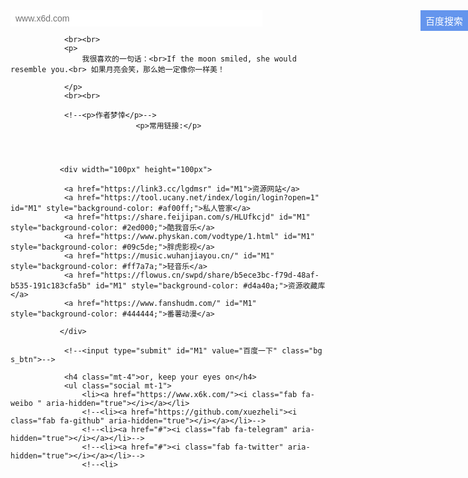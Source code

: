 <!DOCTYPE html>
<html lang="">

<head>
    <meta charset="UTF-8">
    <meta name="viewport" content="width=device-width, initial-scale=1, shrink-to-fit=no">
    <title>🤪😜🌈🎭🧩陌生人</title>
    <meta name="description" content="小哥哥">
    <meta name="keywords" content="小哥哥">
    <link rel="icon" type="image/ico" href="//gravatar.eas1.cn/avatar/4cc893d113dd74ceca73f9863f2c5446/">
    <link rel="stylesheet" href="https://cdn.staticfile.org/twitter-bootstrap/4.4.1/css/bootstrap.min.css">
    <link rel="stylesheet" href="https://cdn.staticfile.org/font-awesome/5.12.1/css/all.min.css">
    <link rel="stylesheet" href="style.css">
    <link rel="shortcut icon" type="image/x-icon" href="http://js.02boy.com/favicon.ico"  />
    <style> 
body{background-image:url(02bj.jpg); 
background-repeat:no-repeat;background-position:center} 
.title{
            text-align: center;
            font-size: 25px;
            font-weight: bold;
            color: cadetblue;
            margin-top: 100px;
            margin-bottom: 20px;
            font-family: fantasy;
        }

        /* 下面是搜索框样式 */
        .searchBox{
            width: 82%;
            height: 35px;
            border: 1px solid cadetblue;
            outline: hidden;
            border-radius: 2px;
            margin: 0 auto;
            position: relative;
        }

        .inputBox{
                border: none;
    width: 80%;
    height: 26px;
    line-height: 35px;
    outline: none;
    padding-left: 8px;
    caret-color: #008B8B;
    font-size: 14px;
        }

        .searchBtn{
            width: 76px;
    height: 33px;
    border: none;
    position: absolute;
    right: 0;
    outline: none;
    color: white;
    font-size: 15px;
    background-color: cornflowerblue;
        }

        /* 鼠标滑过按钮时背景色改变 */
        .searchBtn:hover{
            background-color: #497fdf;
        }
        #M1{
        	width: 100px;
    height: 36px;
    padding-top: 2px\9;
    /* cursor: pointer; */
    color: #fff;
    font-size: 15px;
    /* letter-spacing: 1px; */
    background: #3385ff;
    /* border-bottom: 1px solid #2d78f4; */
    /* outline: medium; */
    *: ;
    border-bottom: none;
    -webkit-appearance: none;
    -webkit-border-radius: 0;
    border: 0;
        text-align: center;
    text-decoration:none;
    color: #fff;
    background-color: #007bff;
    border-color: #007bff;
        padding: 7px;
        float: left;
        margin-left: 2%;     
        margin-top: 2%;
        }
</style> 
<meta http-equiv="Content-Security-Policy" content="upgrade-insecure-requests" />
</head>

<body>
    <div id="main" class="container">
        <div class="row my-card justify-content-center">
            <div class="col-lg-4 photo-bg"></div>
            <div class="col-lg-8 card">
            	
                
<div class="searchBox">
	<form action="http://www.baidu.com/baidu" target="_blank">
    <input name="tn" type="hidden" value="baidu">
    <input  class="inputBox" type="text" name="word" size="30" placeholder="www.x6d.com">
    <input  class="searchBtn" type="submit" value="百度搜索">
    </form>
</div>

                <br><br>
                <p>
                    我很喜欢的一句话：<br>If the moon smiled, she would resemble you.<br> 如果月亮会笑，那么她一定像你一样美！

                </p>
                <br><br>

                <!--<p>作者梦悻</p>-->
                                <p>常用链接:</p>

                
                
                
               <div width="100px" height="100px">
               	
               	<a href="https://link3.cc/lgdmsr" id="M1">资源网站</a>
               	<a href="https://tool.ucany.net/index/login/login?open=1" id="M1" style="background-color: #af00ff;">私人管家</a>
               	<a href="https://share.feijipan.com/s/HLUfkcjd" id="M1" style="background-color: #2ed000;">酷我音乐</a>
               	<a href="https://www.physkan.com/vodtype/1.html" id="M1" style="background-color: #09c5de;">胖虎影视</a>
               	<a href="https://music.wuhanjiayou.cn/" id="M1" style="background-color: #ff7a7a;">轻音乐</a>
               	<a href="https://flowus.cn/swpd/share/b5ece3bc-f79d-48af-b535-191c183cfa5b" id="M1" style="background-color: #d4a40a;">资源收藏库</a>
               	<a href="https://www.fanshudm.com/" id="M1" style="background-color: #444444;">番薯动漫</a>
               	
               </div>
               
                <!--<input type="submit" id="M1" value="百度一下" class="bg s_btn">-->

                <h4 class="mt-4">or, keep your eyes on</h4>
                <ul class="social mt-1">
                    <li><a href="https://www.x6k.com/"><i class="fab fa-weibo " aria-hidden="true"></i></a></li>
                    <!--<li><a href="https://github.com/xuezheli"><i class="fab fa-github" aria-hidden="true"></i></a></li>-->
                    <!--<li><a href="#"><i class="fab fa-telegram" aria-hidden="true"></i></a></li>-->
                    <!--<li><a href="#"><i class="fab fa-twitter" aria-hidden="true"></i></a></li>-->
                    <!--<li>
